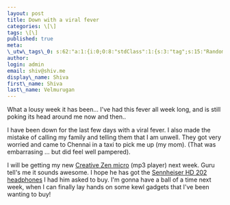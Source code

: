 ```yaml
---
layout: post
title: Down with a viral fever
categories: \[\]
tags: \[\]
published: true
meta:
\_utw\_tags\_0: s:62:"a:1:{i:0;O:8:"stdClass":1:{s:3:"tag";s:15:"Random-Thoughts";}}";
author:
login: admin
email: shiv@shiv.me
display\_name: Shiva
first\_name: Shiva
last\_name: Velmurugan
---
```


What a lousy week it has been... I've had this fever all week long, and is still poking its head around me now and then..

I have been down for the last few days with a viral fever. I also made the mistake of calling my family and telling them that I am unwell. They got very worried and came to Chennai in a taxi to pick me up (my mom). (That was embarrasing ... but did feel well pampered).

I will be getting my new [Creative Zen micro][0] (mp3 player) next week. Guru tell's me it sounds awesome. I hope he has got the [Sennheiser HD 202 headphones][1] I had him asked to buy. I'm gonna have a ball of a time next week, when I can finally lay hands on some kewl gadgets that I've been wanting to buy!


[0]: http://www.creative.com/products/product.asp?category=213&subcategory=214&product=10795
[1]: http://www.sennheiser.com/sennheiser/icm_eng.nsf/root/products_headphones_streetwear_hdseries_05176